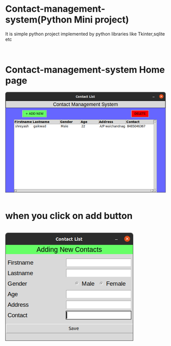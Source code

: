 <h1 align="cemter">Contact-management-system(Python Mini project)</h1>
<p align="cemter">It is simple python project implemented by python libraries like Tkinter,sqlite etc </p><br>

<h1 align="cemter">Contact-management-system Home page</h1>
<img align="center"  src = "images/img1.png"><br><br>
<h1 align="cemter">when you click on add button</h1><br>
<img align="center"  src = "images/img2.png"><br><br>


